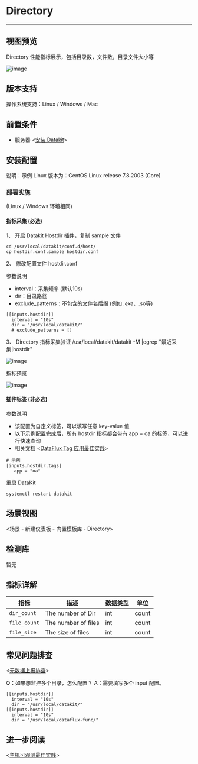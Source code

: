 
# Directory
---

## 视图预览

Directory 性能指标展示，包括目录数，文件数，目录文件大小等

![image](imgs/input-directory-1.png)

## 版本支持

操作系统支持：Linux / Windows / Mac

## 前置条件

- 服务器 <[安装 Datakit](../datakit/datakit-install.md)>

## 安装配置

说明：示例 Linux 版本为：CentOS Linux release 7.8.2003 (Core)

### 部署实施

(Linux / Windows 环境相同)

#### 指标采集 (必选)

1、 开启 Datakit Hostdir 插件，复制 sample 文件

```
cd /usr/local/datakit/conf.d/host/
cp hostdir.conf.sample hostdir.conf
```

2、 修改配置文件 hostdir.conf

参数说明

- interval：采集频率 (默认10s)
- dir：目录路径
- exclude_patterns：不包含的文件名后缀 (例如 *.exe、*.so等)

```
[[inputs.hostdir]]
  interval = "10s"
  dir = "/usr/local/datakit/"
  # exclude_patterns = []
```

3、 Directory 指标采集验证  /usr/local/datakit/datakit -M |egrep "最近采集|hostdir"

![image](imgs/input-directory-2.png)

指标预览

![image](imgs/input-directory-3.png)

#### 插件标签 (非必选)

参数说明

- 该配置为自定义标签，可以填写任意 key-value 值
- 以下示例配置完成后，所有 hostdir 指标都会带有 app = oa 的标签，可以进行快速查询
- 相关文档 <[DataFlux Tag 应用最佳实践](../best-practices/insight/tag.md)>

```
# 示例
[inputs.hostdir.tags]
   app = "oa"
```

重启 DataKit

```
systemctl restart datakit
```

## 场景视图

<场景 - 新建仪表板 - 内置模板库 - Directory>

## 检测库

暂无

## 指标详解

| 指标 | 描述 | 数据类型 | 单位 |
| --- | --- | --- | --- |
| `dir_count` | The number of Dir | int | count |
| `file_count` | The number of files | int | count |
| `file_size` | The size of files | int | count |

## 常见问题排查

<[无数据上报排查](../datakit/why-no-data.md)>

Q：如果想监控多个目录，怎么配置？
A：需要填写多个 input 配置。

```
[[inputs.hostdir]]
  interval = "10s"
  dir = "/usr/local/datakit/"
[[inputs.hostdir]]
  interval = "10s"
  dir = "/usr/local/dataflux-func/"

```
## 进一步阅读

<[主机可观测最佳实践](../best-practices/monitoring/host-linux)>
